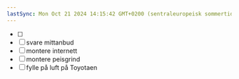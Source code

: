 ```yaml
---
lastSync: Mon Oct 21 2024 14:15:42 GMT+0200 (sentraleuropeisk sommertid)
---
```

- [ ] 
- [ ] svare mittanbud
- [ ] montere internett 
- [ ] montere peisgrind
- [ ] fylle på luft på Toyotaen